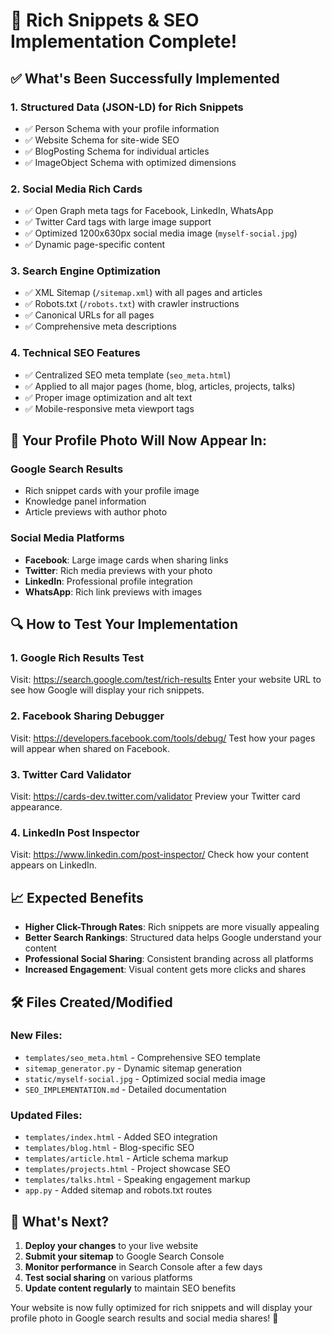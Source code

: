 # 🎉 Rich Snippets & SEO Implementation Complete!

## ✅ What's Been Successfully Implemented

### 1. **Structured Data (JSON-LD) for Rich Snippets**
- ✅ Person Schema with your profile information
- ✅ Website Schema for site-wide SEO
- ✅ BlogPosting Schema for individual articles
- ✅ ImageObject Schema with optimized dimensions

### 2. **Social Media Rich Cards**
- ✅ Open Graph meta tags for Facebook, LinkedIn, WhatsApp
- ✅ Twitter Card tags with large image support
- ✅ Optimized 1200x630px social media image (`myself-social.jpg`)
- ✅ Dynamic page-specific content

### 3. **Search Engine Optimization**
- ✅ XML Sitemap (`/sitemap.xml`) with all pages and articles
- ✅ Robots.txt (`/robots.txt`) with crawler instructions
- ✅ Canonical URLs for all pages
- ✅ Comprehensive meta descriptions

### 4. **Technical SEO Features**
- ✅ Centralized SEO meta template (`seo_meta.html`)
- ✅ Applied to all major pages (home, blog, articles, projects, talks)
- ✅ Proper image optimization and alt text
- ✅ Mobile-responsive meta viewport tags

## 🚀 Your Profile Photo Will Now Appear In:

### Google Search Results
- Rich snippet cards with your profile image
- Knowledge panel information
- Article previews with author photo

### Social Media Platforms
- **Facebook**: Large image cards when sharing links
- **Twitter**: Rich media previews with your photo
- **LinkedIn**: Professional profile integration
- **WhatsApp**: Rich link previews with images

## 🔍 How to Test Your Implementation

### 1. **Google Rich Results Test**
Visit: https://search.google.com/test/rich-results
Enter your website URL to see how Google will display your rich snippets.

### 2. **Facebook Sharing Debugger**
Visit: https://developers.facebook.com/tools/debug/
Test how your pages will appear when shared on Facebook.

### 3. **Twitter Card Validator**
Visit: https://cards-dev.twitter.com/validator
Preview your Twitter card appearance.

### 4. **LinkedIn Post Inspector**
Visit: https://www.linkedin.com/post-inspector/
Check how your content appears on LinkedIn.

## 📈 Expected Benefits

- **Higher Click-Through Rates**: Rich snippets are more visually appealing
- **Better Search Rankings**: Structured data helps Google understand your content
- **Professional Social Sharing**: Consistent branding across all platforms
- **Increased Engagement**: Visual content gets more clicks and shares

## 🛠️ Files Created/Modified

### New Files:
- `templates/seo_meta.html` - Comprehensive SEO template
- `sitemap_generator.py` - Dynamic sitemap generation
- `static/myself-social.jpg` - Optimized social media image
- `SEO_IMPLEMENTATION.md` - Detailed documentation

### Updated Files:
- `templates/index.html` - Added SEO integration
- `templates/blog.html` - Blog-specific SEO
- `templates/article.html` - Article schema markup
- `templates/projects.html` - Project showcase SEO
- `templates/talks.html` - Speaking engagement markup
- `app.py` - Added sitemap and robots.txt routes

## 🎯 What's Next?

1. **Deploy your changes** to your live website
2. **Submit your sitemap** to Google Search Console
3. **Monitor performance** in Search Console after a few days
4. **Test social sharing** on various platforms
5. **Update content regularly** to maintain SEO benefits

Your website is now fully optimized for rich snippets and will display your profile photo in Google search results and social media shares! 🌟
